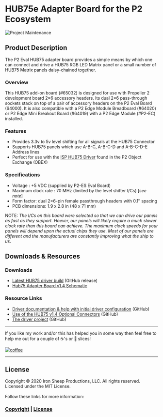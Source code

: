 # HUB75e Adapter Board for the P2 Ecosystem

![Project Maintenance][maintenance-shield]

## Product Description

The P2 Eval HUB75 adapter board provides a simple means by which one can connect and drive a HUB75 RGB LED Matrix panel or a small number of HUB75 Matrix panels daisy-chained together.

### Overview

This  HUB75 add-on board (#65032) is designed for use with Propeller 2 development board 2×6 accessory headers. Its dual 2×6 pass-through sockets stack on top of a pair of accessory headers on the P2 Eval Board (64000). It is also compatible with a P2 Edge Module Breadboard (#64020) or P2 Edge Mini Breakout Board (#64019) with a P2 Edge Module (#P2-EC) installed.

### Features

- Provides 3.3v to 5v level shifting for all signals at the HUB75 Connector
- Supports HUB75 panels which use A-B-C, A-B-C-D and A-B-C-D-E Address lines
- Perfect for use with the [ISP HUB75 Driver](https://github.com/parallaxinc/propeller/tree/master/libraries/community/p2/All/isp_hub75_matrix) found in the P2 Object Exchange (OBEX)


### Specifications

- Voltage : +5 VDC (supplied by P2-ES Eval Board)
- Maximum clock rate : 70 MHz (limited by the level shifter I/Cs)  [*see note*]
- Form factor: dual 2×6-pin female passthrough headers with 0.1″ spacing
- PCB dimensions: 1.9 x 2.8 in (48 x 71 mm)

NOTE: *The I/Cs on this board were selected so that we can drive our panels as fast as they support. Hoever, our panels will likely require a much slower clock rate than this board can achieve. The maximum clock speeds for your panels will depend upon the actual chips they use.  Most of our panels are different and the manufacturers are constantly improving what the ship to us.*


## Downloads & Resources

### Downloads

- [Latest HUB75 driver build](https://github.com/ironsheep/p2-HUB75-LED-Matrix-Driver/releases) (GitHub release)
- [Hub75 Adapter Board v1.4 Schematic](images/hub75-adaptor-v1.4-schematic.pdf)

### Resource Links

- [Driver documentation & help with initial driver configuration](https://github.com/ironsheep/p2-HUB75-LED-Matrix-Driver/blob/main/THEOPS.md) (GitHub)
- [Use of the HUB75 v1.4 Optional Connectors](https://github.com/ironsheep/p2-HUB75-LED-Matrix-Driver/blob/main/HUB75-brd-config.md) (GitHub)
- [The driver project](https://github.com/ironsheep/p2-HUB75-LED-Matrix-Driver) (GitHub)


----

If you like my work and/or this has helped you in some way then feel free to help me out for a couple of :coffee:'s or :pizza: slices!

[![coffee](https://www.buymeacoffee.com/assets/img/custom_images/black_img.png)](https://www.buymeacoffee.com/ironsheep)

----

## License

Copyright © 2020 Iron Sheep Productions, LLC. All rights reserved.<br />
Licensed under the MIT License. <br>
<br>
Follow these links for more information:

### [Copyright](copyright) | [License](LICENSE)

[maintenance-shield]: https://img.shields.io/badge/maintainer-stephen%40ironsheep.biz-blue.svg?style=for-the-badge

[license-shield]: https://camo.githubusercontent.com/bc04f96d911ea5f6e3b00e44fc0731ea74c8e1e9/68747470733a2f2f696d672e736869656c64732e696f2f6769746875622f6c6963656e73652f69616e74726963682f746578742d646976696465722d726f772e7376673f7374796c653d666f722d7468652d6261646765

[releases-shield]: https://img.shields.io/github/release/ironsheep/p2-LED-Matrix-Driver.svg?style=for-the-badge

[releases]: https://github.com/ironsheep/p2-LED-Matrix-Driver/releases
